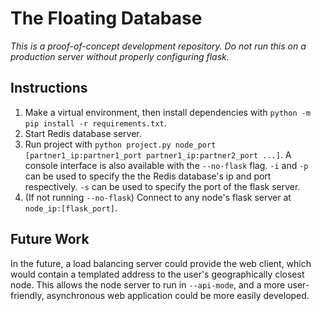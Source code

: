 # The Floating Database
*This is a proof-of-concept development repository. Do not run this on a production server without properly configuring flask.*

## Instructions
1. Make a virtual environment, then install dependencies with `python -m pip install -r requirements.txt`.
2. Start Redis database server.
3. Run project with `python project.py node_port [partner1_ip:partner1_port partner1_ip:partner2_port ...]`. A console interface is also available with the `--no-flask` flag. `-i` and `-p` can be used to specify the the Redis database's ip and port respectively. `-s` can be used to specify the port of the flask server.
4. (If not running `--no-flask`) Connect to any node's flask server at `node_ip:[flask_port]`.

## Future Work
In the future, a load balancing server could provide the web client, which would contain a templated address to the user's geographically closest node. This allows the node server to run in `--api-mode`, and a more user-friendly, asynchronous web application could be more easily developed.